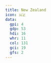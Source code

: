 ```yaml
---
title: New Zealand
icon: 🇳🇿
data:
  gpi: 4
  gdp: 53
  hdi: 16
  whr: 11
  col: 131
  gci: 19
  gfs: 2
---
```

